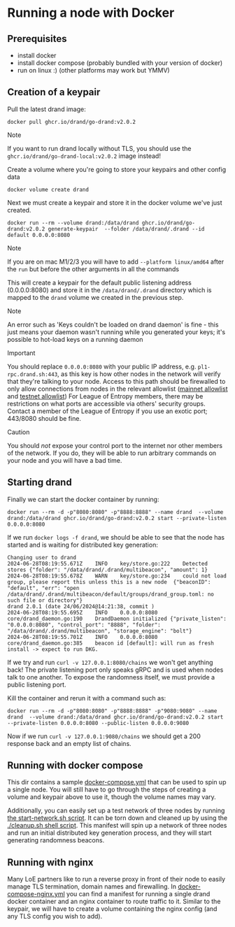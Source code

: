 # Running a node with Docker

## Prerequisites
- install docker
- install docker compose (probably bundled with your version of docker)
- run on linux :) (other platforms may work but YMMV)

## Creation of a keypair

Pull the latest drand image:
```shell
docker pull ghcr.io/drand/go-drand:v2.0.2
```
> [!NOTE]
> If you want to run drand locally without TLS, you should use the `ghcr.io/drand/go-drand-local:v2.0.2` image instead!

Create a volume where you're going to store your keypairs and other config data
```shell
docker volume create drand
```

Next we must create a keypair and store it in the docker volume we've just created.

```shell
docker run --rm --volume drand:/data/drand ghcr.io/drand/go-drand:v2.0.2 generate-keypair  --folder /data/drand/.drand --id default 0.0.0.0:8080
```

> [!NOTE]
> If you are on mac M1/2/3 you will have to add `--platform linux/amd64` after the `run` but before the other arguments in all the commands

This will create a keypair for the default public listening address (0.0.0.0:8080) and store it in the `/data/drand/.drand` directory
which is mapped to the `drand` volume we created in the previous step.
> [!NOTE]
> An error such as 'Keys couldn't be loaded on drand daemon' is fine - this just means your daemon wasn't running while you generated your keys; it's possible to hot-load keys on a running daemon

> [!IMPORTANT]
> You should replace `0.0.0.0:8080` with your public IP address, e.g. `pl1-rpc.drand.sh:443`, as this key is how other nodes in the network
will verify that they're talking to your node.
> Access to this path should be firewalled to only allow connections from nodes in the relevant allowlist ([mainnet allowlist](https://github.com/drand/loe-mainnet-allowlist/) and [testnet allowlist](https://github.com/drand/loe-testnet-allowlist/))
> For League of Entropy members, there may be restrictions on what ports are accessible via others' security groups. Contact a member of the League of Entropy if you use an exotic port; 443/8080 should be fine.

> [!CAUTION]
> You should _not_ expose your control port to the internet nor other members of the network. If you do, they will be able to run arbitrary commands on your node and you will have a bad time.


## Starting drand
Finally we can start the docker container by running:
```shell
docker run --rm -d -p"8080:8080" -p"8888:8888" --name drand  --volume drand:/data/drand ghcr.io/drand/go-drand:v2.0.2 start --private-listen 0.0.0.0:8080
```

If we run `docker logs -f drand`, we should be able to see that the node has started and is waiting for distributed key generation:
```
Changing user to drand
2024-06-28T08:19:55.671Z	INFO	key/store.go:222	Detected stores	{"folder": "/data/drand/.drand/multibeacon", "amount": 1}
2024-06-28T08:19:55.678Z	WARN	key/store.go:234	could not load group, please report this unless this is a new node	{"beaconID": "default", "err": "open /data/drand/.drand/multibeacon/default/groups/drand_group.toml: no such file or directory"}
drand 2.0.1 (date 24/06/2024@14:21:38, commit )
2024-06-28T08:19:55.695Z	INFO	0.0.0.0:8080	core/drand_daemon.go:190	DrandDaemon initialized	{"private_listen": "0.0.0.0:8080", "control_port": "8888", "folder": "/data/drand/.drand/multibeacon", "storage_engine": "bolt"}
2024-06-28T08:19:55.701Z	INFO	0.0.0.0:8080	core/drand_daemon.go:385	beacon id [default]: will run as fresh install -> expect to run DKG.
```

If we try and run `curl -v 127.0.0.1:8080/chains` we won't get anything back! The private listening port only speaks gRPC and is used when
nodes talk to one another. To expose the randomness itself, we must provide a public listening port.

Kill the container and rerun it with a command such as:
```shell
docker run --rm -d -p"8080:8080" -p"8888:8888" -p"9080:9080" --name drand  --volume drand:/data/drand ghcr.io/drand/go-drand:v2.0.2 start --private-listen 0.0.0.0:8080 --public-listen 0.0.0.0:9080
```

Now if we run `curl -v 127.0.0.1:9080/chains` we should get a 200 response back and an empty list of chains.

## Running with docker compose
This dir contains a sample [docker-compose.yml](./docker-compose.yml) that can be used to spin up a single node. You will still have to go through
the steps of creating a volume and keypair above to use it, though the volume names may vary.

Additionally, you can easily set up a test network of three nodes by running [the start-network.sh script](./start-network.sh).
It can be torn down and cleaned up by using the [./cleanup.sh shell script](./cleanup.sh).
This manifest will spin up a network of three nodes and run an initial distributed key generation process, and they will start generating randomness beacons.

## Running with nginx
Many LoE partners like to run a reverse proxy in front of their node to easily manage TLS termination, domain names and firewalling.
In [docker-compose-nginx.yml](./docker-compose-nginx.yml) you can find a manifest for running a single drand docker container and an
nginx container to route traffic to it. Similar to the keypair, we will have to create a volume containing the nginx config (and any TLS config you wish to add).

